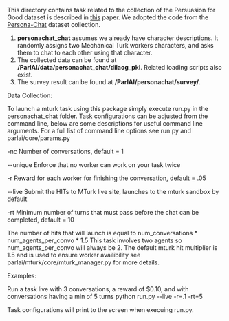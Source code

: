 This directory contains task related to the collection of the
Persuasion for Good dataset is described in [this](https://arxiv.org/abs/1906.06725) paper.
We adopted the code from the [Persona-Chat](https://arxiv.org/pdf/1801.07243.pdf) dataset collection.

1. **personachat_chat** assumes we already have character descriptions. It randomly assigns
two Mechanical Turk workers characters, and asks them to chat to each other using that character.
2. The collected data can be found at **/ParlAI/data/personachat_chat/dilaog_pkl**. Related loading scripts also exist.
3. The survey result can be found at **/ParlAI/personachat/survey/**.

Data Collection:

To launch a mturk task using this package simply execute run.py in the personachat_chat folder. 
Task configurations can be adjusted from the command line, below are some descriptions for useful command line arguments.
For a full list of command line options see run.py and parlai/core/params.py

-nc           Number of conversations, default = 1

--unique      Enforce that no worker can work on your task twice

-r            Reward for each worker for finishing the conversation, default = .05

--live        Submit the HITs to MTurk live site, launches to the mturk sandbox by default

-rt           Minimum number of turns that must pass before the chat can be completed, default = 10

The number of hits that will launch is equal to num_conversations * num_agents_per_convo * 1.5
This task involves two agents so num_agents_per_convo will always be 2. 
The default mturk hit multiplier is 1.5 and is used to ensure worker availibility see parlai/mturk/core/mturk_manager.py for more details.

Examples:

Run a task live with 3 conversations, a reward of $0.10, and with conversations having a min of 5 turns
python run.py --live -r=.1 -rt=5

Task configurations will print to the screen when execuing run.py.